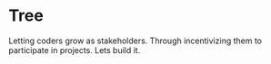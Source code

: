 # Tree

Letting coders grow as stakeholders. Through incentivizing them to participate in projects. Lets build it.
